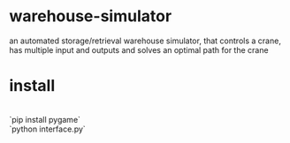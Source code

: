 # warehouse-simulator
an automated storage/retrieval warehouse simulator, that controls a crane, has multiple input and outputs and solves an optimal path for the crane
<br>
# install
<br>
`pip install pygame`
<br>
`python interface.py`
